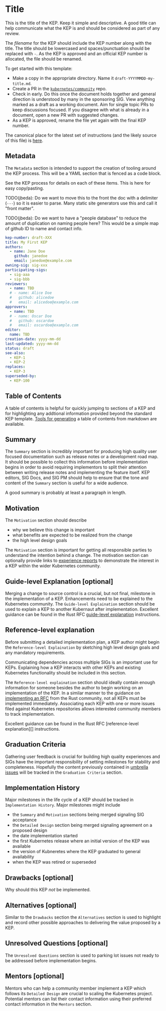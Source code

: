 # Title

This is the title of the KEP.  Keep it simple and descriptive. A good title can
help communicate what the KEP is and should be considered as part of any review.

The *filename* for the KEP should include the KEP number along with the title.
The title should be lowercased and spaces/punctuation should be replaced with
`-`. As the KEP is approved and an official KEP number is allocated, the file
should be renamed.

To get started with this template:
* Make a copy in the appropriate directory.  Name it `draft-YYYYMMDD-my-title.md`.
* Create a PR in the
  [`kubernetes/community`](https://github.com/kubernetes/community) repo.
* Check in early.  Do this once the document holds together and general
  direction is understood by many in the sponsoring SIG. View anything marked as
  a draft as a working document.  Aim for single topic PRs to keep discussions
  focused. If you disagree with what is already in a document, open a new PR
  with suggested changes.
* As a KEP is approved, rename the file yet again with the final KEP number.

The canonical place for the latest set of instructions (and the likely source of
this file) is
[here](https://github.com/kubernetes/community/blob/master/contributors/design-proposals/architecture/0000-kep-template.md).

## Metadata

The `Metadata` section is intended to support the creation of tooling around the
KEP process.  This will be a YAML section that is fenced as a code block.

See the KEP process for details on each of these items.  This is here for easy
copy/pasting.

TODO(jbeda): Do we want to move this to the front the doc with a delimiter
(`---`) so it is easier to parse.  Many static site generators use this and call
it "front matter".

TODO(jbeda): Do we want to have a "people database" to reduce the amount of
duplication on naming people here?  This would be a simple map of github ID to
name and contact info.

```yaml
kep-number: draft-XXX
title: My First KEP
authors:
  - name: Jane Doe
    github: janedoe
    email: janedoe@example.com
owning-sig: sig-xxx
participating-sigs:
  - sig-aaa
  - sig-bbb
reviewers:
  - name: TBD
  # - name: Alice Doe
  #   github: alicedoe
  #   email: alicedoe@example.com
approvers:
  - name: TBD
  # - name: Oscar Doe
  #   github: oscardoe
  #   email: oscardoe@example.com
editor:
  name: TBD
creation-date: yyyy-mm-dd
last-updated: yyyy-mm-dd
status: draft
see-also:
  - KEP-1
  - KEP-2
replaces:
  - KEP-3
superseded-by:
  - KEP-100
```

## Table of Contents

A table of contents is helpful for quickly jumping to sections of a KEP and for
highlighting any addtional information provided beyond the standard KEP
template. [Tools for generating][] a table of contents from markdown are
available.

[Tools for generating]: https://github.com/ekalinin/github-markdown-toc

## Summary

The `Summary` section is incredibly important for producing high quality user
focused documentation such as release notes or a development road map. It should
be possible to collect this information before implementation begins in order
to avoid requiring implementors to split their attention between writing
release notes and implementing the feature itself. KEP editors, SIG Docs, and
SIG PM should help to ensure that the tone and content of the `Summary` section
is useful for a wide audience.

A good summary is probably at least a paragraph in length.

## Motivation

The `Motivation` section should describe

- why we believe this change is important
- what benefits are expected to be realized from the change
- the high level design goals

The `Motivation` section is important for getting all responsible parties to
understand the intention behind a change. The motivation section can optionally
provide links to [experience reports][] to demonstrate the interest in a KEP
within the wider Kubernetes community.

[experience reports]: https://github.com/golang/go/wiki/ExperienceReports

## Guide-level Explanation [optional]

Merging a change to source control is a crucial, but not final, milestone in
the implementation of a KEP. Enhancements need to be explained to the Kubernetes
community. The `Guide-level Explaination` section should be used to explain a
KEP to another Kubernaut after implementation. Excellent guidance can be
found in the Rust RFC [guide-level explanation][] instructions.


[guide-level explanation]: https://github.com/rust-lang/rfcs/blob/master/0000-template.md#guide-level-explanation


## Reference-level explanation

Before submitting a detailed implementation plan, a KEP author might begin the
`Reference-level Explaination` by sketching high level design goals and any
mandatory requirements.

Communicating dependencies across multiple SIGs is an important use for KEPs.
Explaining how a KEP interacts with other KEPs and existing Kubernetes
functionality should be included in this section.

The `Reference-level explaination` section should ideally contain enough
information for someone besides the author to begin working on an implementation
of the KEP. In a similar manner to the guidance on [implementing an RFC][] from
the Rust community, not all KEPs must be implemented immediately. Associating
each KEP with one or more issues filed against Kubernetes repositories allows
interested community members to track implementation.

Excellent guidance can be found in the Rust RFC [reference-level explanation][]
instructions.

[reference-level explaination]: https://github.com/rust-lang/rfcs/blob/master/0000-template.md#reference-level-explanation

[implementing an RFC]: https://github.com/rust-lang/rfcs/blob/master/README.md#implementing-an-rfc

## Graduation Criteria

Gathering user feedback is crucial for building high quality experiences and
SIGs have the important responsibility of setting milestones for stability
and completeness. Hopefully the content previously contained in
[umbrella issues][] will be tracked in the `Graduation Criteria` section.

[umbrella issues]: https://github.com/kubernetes/kubernetes/issues/42752

## Implementation History

Major milestones in the life cycle of a KEP should be tracked in
`Implementation History`. Major milestones might include

- the `Summary` and `Motivation` sections being merged signaling SIG acceptance
- the `Detailed Design` section being merged signaling agreement on a proposed
  design
- the date implementation started
- the first Kubernetes release where an initial version of the KEP was available
- the version of Kubneretes where the KEP graduated to general availability
- when the KEP was retired or superseded

## Drawbacks [optional]

Why should this KEP _not_ be implemented.

## Alternatives [optional]

Similar to the `Drawbacks` section the `Alternatives` section is used to
highlight and record other possible approaches to delivering the value proposed
by a KEP.

## Unresolved Questions [optional]

The `Unresolved Questions` section is used to parking lot issues not ready to be
addressed before implementation begins.

## Mentors [optional]

Mentors who can help a community member implement a KEP which follows its
`Detailed Design` are crucial to scaling the Kubernetes project. Potential
mentors can list their contact information using their preferred contact
information in the `Mentors` section.
